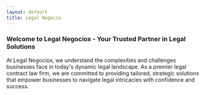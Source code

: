 ```yaml
---
layout: default
title: Legal Negocio
---
```


### Welcome to Legal Negociox - Your Trusted Partner in Legal Solutions

At Legal Negociox, we understand the complexities and challenges businesses face in today's dynamic legal landscape. As a premier legal contract law firm, we are committed to providing tailored, strategic solutions that empower businesses to navigate legal intricacies with confidence and success.
